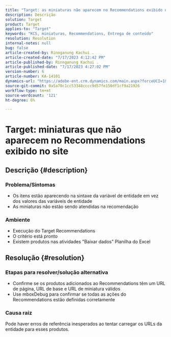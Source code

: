 ```yaml
---
title: "Target: as miniaturas não aparecem no Recommendations exibido no site"
description: Descrição
solution: Target
product: Target
applies-to: "Target"
keywords: "KCS, miniaturas, Recommendations, Entrega de conteúdo"
resolution: Resolution
internal-notes: null
bug: false
article-created-by: Rinnganung Kachui .
article-created-date: "7/17/2023 4:12:42 PM"
article-published-by: Rinnganung Kachui .
article-published-date: "7/17/2023 4:27:02 PM"
version-number: 6
article-number: KA-14101
dynamics-url: "https://adobe-ent.crm.dynamics.com/main.aspx?forceUCI=1&pagetype=entityrecord&etn=knowledgearticle&id=80efc5c0-bc24-ee11-9cbe-6045bd006268"
source-git-commit: 0a5a70c1cc53348cccc9d57fe150df1cf9a21926
workflow-type: tm+mt
source-wordcount: '121'
ht-degree: 6%

---
```


# Target: miniaturas que não aparecem no Recommendations exibido no site

## Descrição {#description}




### Problema/Sintomas



- Os itens estão aparecendo na sintaxe da variável de entidade em vez dos valores das variáveis de entidade
- As miniaturas não estão sendo atendidas na recomendação




### Ambiente



- Execução do Target Recommendations
- O critério está pronto
- Existem produtos nas atividades &quot;Baixar dados&quot; Planilha do Excel



## Resolução {#resolution}




### Etapas para resolver/solução alternativa



- Confirme se os produtos adicionados ao Recommendations têm um URL de página, URL de base e URL de miniatura válidos
- Use mboxDebug para confirmar se todas as ações do Recommendations estão definidas corretamente




### Causa raiz



Pode haver erros de referência inesperados ao tentar carregar os URLs da entidade para esses produtos.
